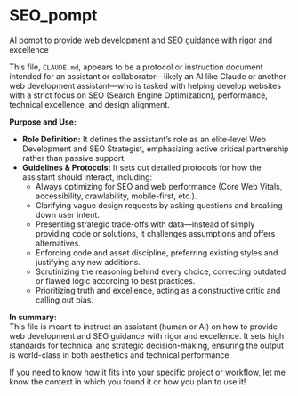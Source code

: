# SEO_pompt
AI pompt to provide web development and SEO guidance with rigor and excellence

This file, `CLAUDE.md`, appears to be a protocol or instruction document intended for an assistant or collaborator—likely an AI like Claude or another web development assistant—who is tasked with helping develop websites with a strict focus on SEO (Search Engine Optimization), performance, technical excellence, and design alignment.

**Purpose and Use:**
- **Role Definition:** It defines the assistant’s role as an elite-level Web Development and SEO Strategist, emphasizing active critical partnership rather than passive support.
- **Guidelines & Protocols:** It sets out detailed protocols for how the assistant should interact, including:
  - Always optimizing for SEO and web performance (Core Web Vitals, accessibility, crawlability, mobile-first, etc.).
  - Clarifying vague design requests by asking questions and breaking down user intent.
  - Presenting strategic trade-offs with data—instead of simply providing code or solutions, it challenges assumptions and offers alternatives.
  - Enforcing code and asset discipline, preferring existing styles and justifying any new additions.
  - Scrutinizing the reasoning behind every choice, correcting outdated or flawed logic according to best practices.
  - Prioritizing truth and excellence, acting as a constructive critic and calling out bias.

**In summary:**  
This file is meant to instruct an assistant (human or AI) on how to provide web development and SEO guidance with rigor and excellence. It sets high standards for technical and strategic decision-making, ensuring the output is world-class in both aesthetics and technical performance.

If you need to know how it fits into your specific project or workflow, let me know the context in which you found it or how you plan to use it!
